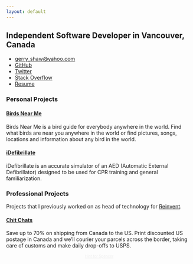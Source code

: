 ```yaml
---
layout: default
---
```


## Independent Software Developer in Vancouver, Canada

- [gerry_shaw@yahoo.com](mailto:gerry_shaw@yahoo.com)
- [GitHub](https://github.com/gshaw)
- [Twitter](https://twitter.com/gerry_shaw)
- [Stack Overflow](https://stackoverflow.com/users/265940/gerry-shaw)
- [Resume](/resume)

### Personal Projects

#### [Birds Near Me](https://birdsnearme.com)

Birds Near Me is a bird guide for everybody anywhere in the world. Find what birds are near you anywhere in the world or find pictures, songs, locations and information about any bird in the world.

#### [iDefibrillate](https://gshaw.ca/idefibrillate/)

iDefibrillate is an accurate simulator of an AED (Automatic External Defibrillator) designed to be used for CPR training and general familiarization.

### Professional Projects

Projects that I previously worked on as head of technology for [Reinvent](https://reinvent.com).

#### [Chit Chats](https://chitchats.com)

Save up to 70% on shipping from Canada to the US. Print discounted US postage in Canada and we’ll courier your parcels across the border, taking care of customs and make daily drop-offs to USPS.

<p style="text-align:center"><a href="/spencer" style="font-size: 10px; color:#eee">Hint for Spencer</a></p>
